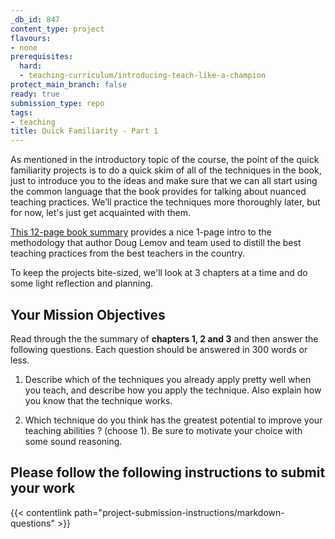 ```yaml
---
_db_id: 847
content_type: project
flavours:
- none
prerequisites:
  hard:
  - teaching-curriculum/introducing-teach-like-a-champion
protect_main_branch: false
ready: true
submission_type: repo
tags:
- teaching
title: Quick Familiarity - Part 1
---
```


As mentioned in the introductory topic of the course, the point of the quick familiarity projects is to do a quick skim of all of the techniques in the book, just to introduce you to the ideas and make sure that we can all start using the common language that the book provides for talking about nuanced teaching practices. We’ll practice the techniques more thoroughly later, but for now, let's just get acquainted with them.

[This 12-page book summary](https://drive.google.com/file/d/1ace5039zhdNbrd4CBgXz3GikFpPwMLru/view?usp=share_link) provides a nice 1-page intro to the methodology that author Doug Lemov and team used to distill the best teaching practices from the best teachers in the country.

To keep the projects bite-sized, we'll look at 3 chapters at a time and do some light reflection and planning.

## Your Mission Objectives

Read through the the summary of **chapters 1, 2 and 3** and then answer the following questions. Each question should be answered in 300 words or less.

1. Describe which of the techniques you already apply pretty well when you teach, and describe how you apply the technique. Also explain how you know that the technique works.

2. Which technique do you think has the greatest potential to improve your teaching abilities ? (choose 1). Be sure to motivate your choice with some sound reasoning.

## Please follow the following instructions to submit your work

{{< contentlink path="project-submission-instructions/markdown-questions" >}}
